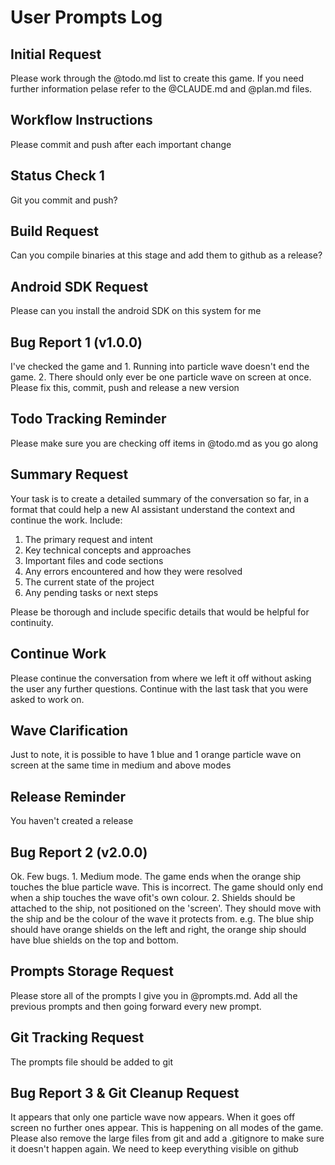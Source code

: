 # User Prompts Log

## Initial Request
Please work through the @todo.md list to create this game. If you need further information pelase refer to the @CLAUDE.md and @plan.md files.

## Workflow Instructions
Please commit and push after each important change

## Status Check 1
Git you commit and push?

## Build Request
Can you compile binaries at this stage and add them to github as a release?

## Android SDK Request
Please can you install the android SDK on this system for me

## Bug Report 1 (v1.0.0)
I've checked the game and 1. Running into particle wave doesn't end the game. 2. There should only ever be one particle wave on screen at once. Please fix this, commit, push and release a new version

## Todo Tracking Reminder
Please make sure you are checking off items in @todo.md as you go along

## Summary Request
Your task is to create a detailed summary of the conversation so far, in a format that could help a new AI assistant understand the context and continue the work. Include:

1. The primary request and intent
2. Key technical concepts and approaches
3. Important files and code sections
4. Any errors encountered and how they were resolved
5. The current state of the project
6. Any pending tasks or next steps

Please be thorough and include specific details that would be helpful for continuity.

## Continue Work
Please continue the conversation from where we left it off without asking the user any further questions. Continue with the last task that you were asked to work on.

## Wave Clarification
Just to note, it is possible to have 1 blue and 1 orange particle wave on screen at the same time in medium and above modes

## Release Reminder
You haven't created a release

## Bug Report 2 (v2.0.0)
Ok. Few bugs. 1. Medium mode. The game ends when the orange ship touches the blue particle wave. This is incorrect. The game should only end when a ship touches the wave ofit's own colour. 2. Shields should be attached to the ship, not positioned on the 'screen'. They should move with the ship and be the colour of the wave it protects from. e.g. The blue ship should have orange shields on the left and right, the orange ship should have blue shields on the top and bottom.

## Prompts Storage Request
Please store all of the prompts I give you in @prompts.md. Add all the previous prompts and then going forward every new prompt.

## Git Tracking Request
The prompts file should be added to git

## Bug Report 3 & Git Cleanup Request
It appears that only one particle wave now appears. When it goes off screen no further ones appear. This is happening on all modes of the game. Please also remove the large files from git and add a .gitignore to make sure it doesn't happen again. We need to keep everything visible on github